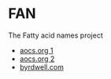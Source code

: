 # FAN

The Fatty acid names project

* [aocs.org 1](https://www.aocs.org/resource/trivial-names-of-fatty-acids-part-1)
* [aocs.org 2](https://www.aocs.org/resource/trivial-names-of-fatty-acids-part-2)
* [byrdwell.com](https://byrdwell.com/Triacylglycerols/FattyAcids.htm)
